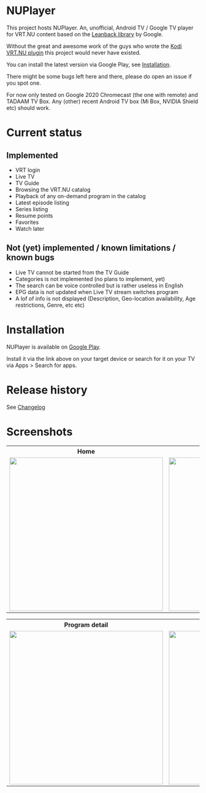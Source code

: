 # NUPlayer

This project hosts NUPlayer. An, unofficial, Android TV / Google TV player for VRT.NU content based on the [Leanback library](https://github.com/android/tv-samples) by Google.

Without the great and awesome work of the guys who wrote the [Kodi VRT.NU plugin](https://github.com/add-ons/plugin.video.vrt.nu/) this project would never have existed.

You can install the latest version via Google Play, see [Installation](#installation).

There might be some bugs left here and there, please do open an issue if you spot one.

For now only tested on Google 2020 Chromecast (the one with remote) and TADAAM TV Box. Any (other) recent Android TV box (Mi Box, NVIDIA Shield etc) should work.

# Current status

## Implemented

- VRT login
- Live TV
- TV Guide
- Browsing the VRT.NU catalog
- Playback of any on-demand program in the catalog
- Latest episode listing
- Series listing
- Resume points
- Favorites
- Watch later

## Not (yet) implemented / known limitations / known bugs

- Live TV cannot be started from the TV Guide
- Categories is not implemented (no plans to implement, yet)
- The search can be voice controlled but is rather useless in English
- EPG data is not updated when Live TV stream switches program
- A lof of info is not displayed (Description, Geo-location availability, Age restrictions, Genre, etc etc)

# Installation

NUPlayer is available on [Google Play](https://play.google.com/store/apps/details?id=be.lorang.nuplayer).

Install it via the link above on your target device or search for it on your TV via Apps > Search for apps.

# Release history

See [Changelog](CHANGELOG.md)

# Screenshots

<table>
    <tr>
        <th>Home</th>
        <th>Catalog</th>
    </tr>
    <tr>
        <td><img src="screenshots/screenshot_home.png" width="400"></td>
        <td><img src="screenshots/screenshot_catalog.png" width="400"></td>
    </tr>
</table>

<table>
    <tr>
        <th>Program detail</th>
        <th>Series</th>
    </tr>
    <tr>
        <td><img src="screenshots/screenshot_journaal.png" width="400"></td>
        <td><img src="screenshots/screenshot_series.png" width="400"></td>
    </tr>
</table>